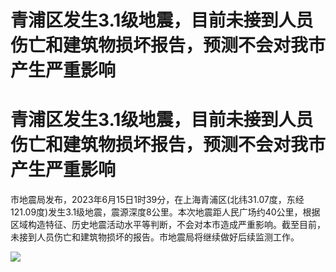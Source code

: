 # 青浦区发生3.1级地震，目前未接到人员伤亡和建筑物损坏报告，预测不会对我市产生严重影响

# 青浦区发生3.1级地震，目前未接到人员伤亡和建筑物损坏报告，预测不会对我市产生严重影响

市地震局发布，2023年6月15日1时39分，在上海青浦区(北纬31.07度，东经121.09度)发生3.1级地震，震源深度8公里。本次地震距人民广场约40公里，根据区域构造特征、历史地震活动水平等判断，不会对本市造成严重影响。截至目前，未接到人员伤亡和建筑物损坏的报告。市地震局将继续做好后续监测工作。

![](https://inews.gtimg.com/om_bt/Opa95ajAI7NBWaOovgRDHgq497iasyQylpJkQCeifEhvYAA/1000)

